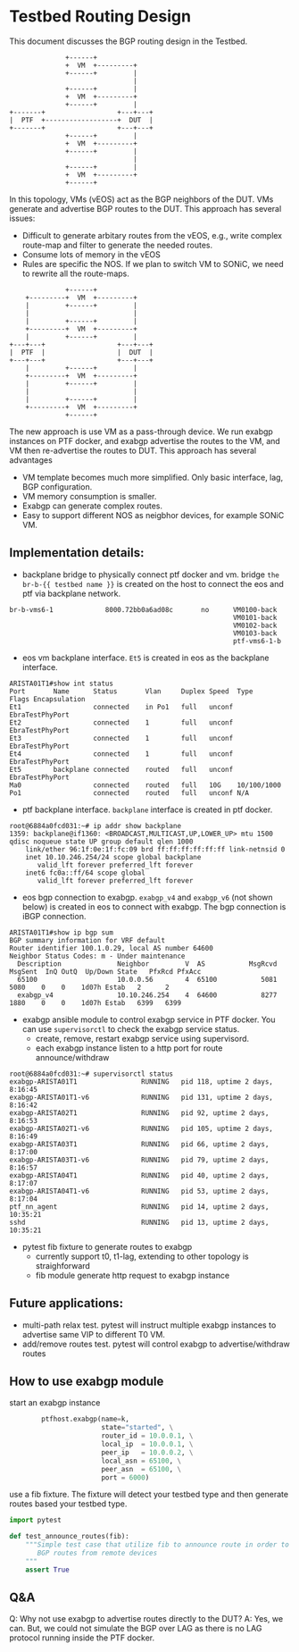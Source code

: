 # Testbed Routing Design

This document discusses the BGP routing design in the Testbed.

```
              +------+
              +  VM  +---------+
              +------+         |
                               |
              +------+         |
              +  VM  +---------+
              +------+         |
+-------+                  +---+---+     
|  PTF  +------------------+  DUT  |
+-------+                  +---+---+
              +------+         |
              +  VM  +---------+
              +------+         |
                               |
              +------+         |
              +  VM  +---------+
              +------+
```
              
In this topology, VMs (vEOS) act as the BGP neighbors of the DUT. VMs generate and advertise BGP routes to the DUT.
This approach has several issues:
- Difficult to generate arbitary routes from the vEOS, e.g., write complex route-map and filter to generate the needed routes.
- Consume lots of memory in the vEOS
- Rules are specific the NOS. If we plan to switch VM to SONiC, we need to rewrite all the route-maps.


```
              +------+
    +---------+  VM  +---------+
    |         +------+         |
    |                          |
    |         +------+         |
    +---------+  VM  +---------+
    |         +------+         |
+---+---+                  +---+---+     
|  PTF  |                  |  DUT  |
+---+---+                  +---+---+
    |         +------+         |
    +---------+  VM  +---------+
    |         +------+         |
    |                          |
    |         +------+         |
    +---------+  VM  +---------+
              +------+
```

The new approach is use VM as a pass-through device. We run exabgp instances on PTF docker, 
and exabgp advertise the routes to the VM, and VM then re-advertise the routes to DUT. 
This approach has several advantages
- VM template becomes much more simplified. Only basic interface, lag, BGP configuration.
- VM memory consumption is smaller.
- Exabgp can generate complex routes.
- Easy to support different NOS as neigbhor devices, for example SONiC VM.

## Implementation details:
- backplane bridge to physically connect ptf docker and vm. bridge ```the br-b-{{ testbed name }}``` is created 
on the host to connect the eos and ptf via backplane network.
 
```
br-b-vms6-1             8000.72bb0a6ad08c       no      VM0100-back
                                                        VM0101-back
                                                        VM0102-back
                                                        VM0103-back
                                                        ptf-vms6-1-b
```

- eos vm backplane interface. ```Et5``` is created in eos as the backplane interface.

```
ARISTA01T1#show int status
Port       Name      Status       Vlan     Duplex Speed  Type            Flags Encapsulation
Et1                  connected    in Po1   full   unconf EbraTestPhyPort                    
Et2                  connected    1        full   unconf EbraTestPhyPort                    
Et3                  connected    1        full   unconf EbraTestPhyPort                    
Et4                  connected    1        full   unconf EbraTestPhyPort                    
Et5        backplane connected    routed   full   unconf EbraTestPhyPort                    
Ma0                  connected    routed   full   10G    10/100/1000                        
Po1                  connected    routed   full   unconf N/A                    
```

- ptf backplane interface. ```backplane``` interface is created in ptf docker.

```
root@6884a0fcd031:~# ip addr show backplane
1359: backplane@if1360: <BROADCAST,MULTICAST,UP,LOWER_UP> mtu 1500 qdisc noqueue state UP group default qlen 1000
    link/ether 96:1f:0e:1f:fc:09 brd ff:ff:ff:ff:ff:ff link-netnsid 0
    inet 10.10.246.254/24 scope global backplane
       valid_lft forever preferred_lft forever
    inet6 fc0a::ff/64 scope global 
       valid_lft forever preferred_lft forever
```

- eos bgp connection to exabgp. ```exabgp_v4``` and ```exabgp_v6``` (not shown below) is created in eos to connect with exabgp. 
The bgp connection is iBGP connection.

```
ARISTA01T1#show ip bgp sum
BGP summary information for VRF default
Router identifier 100.1.0.29, local AS number 64600
Neighbor Status Codes: m - Under maintenance
  Description              Neighbor         V  AS           MsgRcvd   MsgSent  InQ OutQ  Up/Down State   PfxRcd PfxAcc
  65100                    10.0.0.56        4  65100           5081      5080    0    0    1d07h Estab   2      2
  exabgp_v4                10.10.246.254    4  64600           8277      1880    0    0    1d07h Estab   6399   6399
```

- exabgp ansible module to control exabgp service in PTF docker. You can use ```supervisorctl``` to check the exabgp service status. 
  - create, remove, restart exabgp service using supervisord. 
  - each exabgp instance listen to a http port for route announce/withdraw
  
```
root@6884a0fcd031:~# supervisorctl status
exabgp-ARISTA01T1                RUNNING   pid 118, uptime 2 days, 8:16:45
exabgp-ARISTA01T1-v6             RUNNING   pid 131, uptime 2 days, 8:16:42
exabgp-ARISTA02T1                RUNNING   pid 92, uptime 2 days, 8:16:53
exabgp-ARISTA02T1-v6             RUNNING   pid 105, uptime 2 days, 8:16:49
exabgp-ARISTA03T1                RUNNING   pid 66, uptime 2 days, 8:17:00
exabgp-ARISTA03T1-v6             RUNNING   pid 79, uptime 2 days, 8:16:57
exabgp-ARISTA04T1                RUNNING   pid 40, uptime 2 days, 8:17:07
exabgp-ARISTA04T1-v6             RUNNING   pid 53, uptime 2 days, 8:17:04
ptf_nn_agent                     RUNNING   pid 14, uptime 2 days, 10:35:21
sshd                             RUNNING   pid 13, uptime 2 days, 10:35:21
```

- pytest fib fixture to generate routes to exabgp
  - currently support t0, t1-lag, extending to other topology is straighforward
  - fib module generate http request to exabgp instance
  
## Future applications:
- multi-path relax test. pytest will instruct multiple exabgp instances to advertise 
same VIP to different T0 VM.
- add/remove routes test. pytest will control exabgp to advertise/withdraw routes

## How to use exabgp module

start an exabgp instance
```python
        ptfhost.exabgp(name=k,
                       state="started", \
                       router_id = 10.0.0.1, \
                       local_ip  = 10.0.0.1, \
                       peer_ip   = 10.0.0.2, \
                       local_asn = 65100, \
                       peer_asn  = 65100, \
                       port = 6000)
```

use a fib fixture. The fixture will detect your testbed type and then generate routes based your testbed type.

```python
import pytest

def test_announce_routes(fib):
    """Simple test case that utilize fib to announce route in order to a newly setup test bed receive
       BGP routes from remote devices
    """
    assert True
```

## Q&A
Q: Why not use exabgp to advertise routes directly to the DUT?
A: Yes, we can. But, we could not simulate the BGP over LAG as there is no LAG protocol 
running inside the PTF docker.
